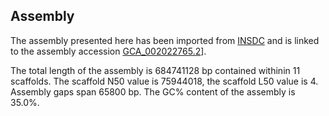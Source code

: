 **Assembly**
--------

The assembly presented here has been imported from [INSDC](http://www.insdc.org) and is linked to the assembly accession [GCA\_002022765.2](http://www.ebi.ac.uk/ena/data/view/GCA_002022765.2)].

The total length of the assembly is 684741128 bp contained withinin 11 scaffolds.
The scaffold N50 value is 75944018, the scaffold L50 value is 4.
Assembly gaps span 65800 bp. The GC% content of the assembly is 35.0%.
